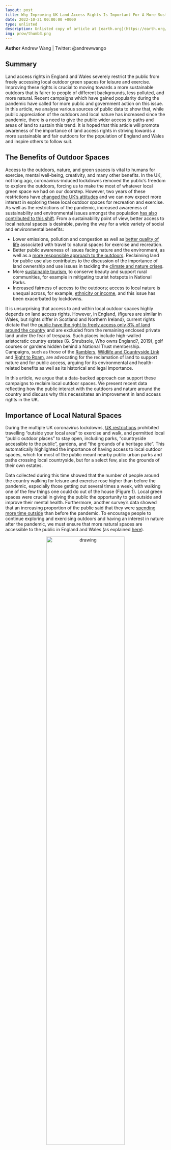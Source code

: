 ```yaml
---
layout: post
title: Why Improving UK Land Access Rights Is Important For A More Sustainable Outdoors
date: 2022-10-21 00:00:00 +0000
type: unlisted
description: Unlisted copy of article at [earth.org](https://earth.org/data_visualization/uk-land-access-rights/) # Add post description (optional)
img: prow/thumb3.png
---
```


**Author** Andrew Wang | Twitter: @andrewwango

## Summary

Land access rights in England and Wales severely restrict the public from freely accessing local outdoor green spaces for leisure and exercise. Improving these rights is crucial to moving towards a more sustainable outdoors that is fairer to people of different backgrounds, less polluted, and more natural. Recent campaigns which have gained popularity during the pandemic have called for more public and government action on this issue. In this article, we analyse various sources of public data to show that, while public appreciation of the outdoors and local nature has increased since the pandemic, there is a need to give the public wider access to paths and areas of land to sustain this trend. It is hoped that this article will promote awareness of the importance of land access rights in striving towards a more sustainable and fair outdoors for the population of England and Wales and inspire others to follow suit. 

## The Benefits of Outdoor Spaces

Access to the outdoors, nature, and green spaces is vital to humans for exercise, mental well-being, creativity, and many other benefits. In the UK, not long ago, coronavirus-induced lockdowns removed the public’s freedom to explore the outdoors, forcing us to make the most of whatever local green space we had on our doorstep. However, two years of these restrictions have [changed the UK’s attitudes](http://www.ramblers.org.uk/thegrassisntgreener) and we can now expect more interest in exploring these local outdoor spaces for recreation and exercise. As well as the restrictions of the pandemic, increased awareness of sustainability and environmental issues amongst the population [has also contributed to this shift](https://www2.deloitte.com/uk/en/pages/press-releases/articles/four-out-of-five-uk-consumers-adopt-more-sustainable-lifestyle-choices-during-covid-19-pandemic.html). From a sustainability point of view, better access to local natural spaces is desirable, paving the way for a wide variety of social and environmental benefits:

*   Lower emissions, pollution and congestion as well as [better quality of life](http://www.ramblers.org.uk/thegrassisntgreener) associated with travel to natural spaces for exercise and recreation.
*   Better public awareness of issues facing nature and the environment, as well as a [more responsible approach to the outdoors](https://www.theguardian.com/environment/2022/oct/13/people-are-right-to-trespass-in-fight-for-right-to-roam-in-england-says-green-mp-caroline-lucas). Reclaiming land for public use also contributes to the discussion of the importance of land ownership and use issues in tackling the [climate and nature crises](https://whoownsengland.org/2022/04/27/why-land-ownership-is-crucial-climate-nature-crises/).
*   More [sustainable tourism](https://www.nationalparksengland.org.uk/__data/assets/pdf_file/0023/26780/NPE-Position-Statement-Sustainable-Tourism-2013.pdf), to conserve beauty and support rural communities, for example in mitigating tourist hotspots in National Parks.
*   Increased fairness of access to the outdoors; access to local nature is unequal across, for example, [ethnicity or income](https://neweconomics.org/2021/01/escaping-green-deprivation), and this issue has been exacerbated by lockdowns.

It is unsurprising that access to and within local outdoor spaces highly depends on land access rights. However, in England, (figures are similar in Wales, but rights differ in Scotland and Northern Ireland), current rights dictate that the [public have the right to freely access only 8% of land around the country](https://www.ramblers.org.uk/policy/england/access/access-to-wild-open-countryside-or-the-right-to-roam.aspx) and are excluded from the remaining enclosed private land under the fear of trespass. Such places include high-walled aristocratic country estates (G. Shrubsole, Who owns England?, 2019), golf courses or gardens hidden behind a National Trust membership. Campaigns, such as those of the [Ramblers](https://dontloseyourway.ramblers.org.uk/), [Wildlife and Countryside Link](https://www.wcl.org.uk/nature-for-everyone.asp) and [Right to Roam](https://www.righttoroam.org.uk/), are advocating for the reclamation of land to support nature and for public access, arguing for its environmental and health-related benefits as well as its historical and legal importance.

In this article, we argue that a data-backed approach can support these campaigns to reclaim local outdoor spaces. We present recent data reflecting how the public interact with the outdoors and nature around the country and discuss why this necessitates an improvement in land access rights in the UK.

## Importance of Local Natural Spaces

During the multiple UK coronavirus lockdowns, [UK restrictions](http://web.archive.org/web/20210107005810/https:/www.gov.uk/guidance/national-lockdown-stay-at-home#exercising) prohibited travelling “outside your local area” to exercise and walk, and permitted local “public outdoor places” to stay open, including parks, “countryside accessible to the public”, gardens, and “the grounds of a heritage site”. This automatically highlighted the importance of having access to local outdoor spaces, which for most of the public meant nearby public urban parks and paths crossing local countryside, but for a select few, also the grounds of their own estates.

Data collected during this time showed that the number of people around the country walking for leisure and exercise rose higher than before the pandemic, especially those getting out several times a week, with walking one of the few things one could do out of the house (Figure 1). Local green spaces were crucial in giving the public the opportunity to get outside and improve their mental health. Furthermore, another survey’s data showed that an increasing proportion of the public said that they were [spending more time outside](https://www.ons.gov.uk/economy/environmentalaccounts/articles/howhaslockdownchangedourrelationshipwithnature/2021-04-26) than before the pandemic. To encourage people to continue exploring and exercising outdoors and having an interest in nature after the pandemic, we must ensure that more natural spaces are accessible to the public in England and Wales (as explained [here](https://www.righttoroam.org.uk/)).

<p align="center">
<img src="{{site.baseurl}}/assets/img/EO/Figure1.png" alt="drawing" width="70%"/>
</p>

_Figure 1:_ _Proportion of adults who walk for leisure averaged across all of England from 2016 to 2021, according to the [Active Lives Survey](https://www.gov.uk/government/statistical-data-sets/walking-and-cycling-statistics-cw) by Sport England. This graph incorporates the recently released 2021 survey data not included on past reports; 2022 survey data is scheduled for release in summer 2023._

To support the idea that these outdoor spaces remain important even after the pandemic has ended, recent data presented in Figure 2 showed that both interest in exercising locally and leisure visits to green spaces has stayed at an elevated level compared to before the pandemic – in particular, local exercise interest remains at a statistically significant higher level than before. This suggests the prolonged importance of local outdoor spaces, supporting the focus on sustainable access to the outdoors long after the pandemic.

<p align="center">
<img src="{{site.baseurl}}/assets/img/EO/Figure2.png" alt="drawing" width="70%"/>
</p>

_Figure 2._ _**Left**: Google search interest in “walks near me” and “local walks”, according to [Google Trends](https://www.google.com/trends) data from 2018 to present, inspired by [this article](https://people-and-nature-survey-defra.hub.arcgis.com/pages/blog#google_trends_blog). Each series is normalised according to its own data within the timeframe, so the units are arbitrary and comparison cannot be made between series. An unpaired t-test between pre- and post- pandemic search results suggests a highly statistically significant difference (p≈10\-11) for both series (assuming stationarity). **Right**: proportion of adults who visited green and natural spaces for leisure in the past fortnight from April 2020 to March 2022 in England, according to the [People and Nature Survey](https://www.gov.uk/government/collections/people-and-nature-survey-for-england). This incorporates recently released monthly indicator data not presented on government reports. Data before this period is not available since the [data](https://www.gov.uk/government/collections/monitor-of-engagement-with-the-natural-environment-survey-purpose-and-results) was collected in a different format, and data after this period is unreleased._

**Towards A Public-Informed Approach to Land Access Rights**

The data above has shown that green and natural spaces in the local area are important to people seeking to go outdoors for leisure and have an interest in nature. However, the public is legally barred from setting foot on the vast majority of the outdoors around the country – 92% – because of poor land access rights dictating the few places granted access to the public and defining the rest as trespass. In this section, we consider a direction for a possible solution.

In line with the data-backed approach of this article, we compare where there is land granted public access by law with where the public are actually walking and moving. The hypothesis is that there may be private paths or areas of land which show public activity, whether out of convenience, unawareness, or simple desire to explore local green spaces. Surely land access rights should evolve to reflect and protect by law the places where people want to walk? Suggestions from these findings could then strengthen existing campaigns to reclaim private areas for the public, such as that of the [Ramblers](https://dontloseyourway.ramblers.org.uk/).

For our approach, we take the English and Welsh network of publicly accessible paths, called [public rights of way](https://www.legislation.gov.uk/ukpga/2000/37/contents) (PRoW), as a proxy for land access. As a simple illustrative analysis using openly available data, we compare the rights of way network with a large dataset of public GPS traces recorded around the country by members of the public. Example results for Bedfordshire are shown in Figure 3.

It must be mentioned that there are many other interesting data-oriented avenues of highlighting regional need for access to outdoors spaces. For example, in hyper-urban settings such as Greater London, [a tool](https://devpost.com/software/green-space-suggestion-tool) was built to suggest areas for green space creation based on current green space access and demand, pollution and land availability.

<iframe style="width: 100%; height: 300px;" src="https://andrewwango.github.io/assets/html/Beds_EO.html"></iframe>

_Figure 3._ _Interactive map showing GPS activity recorded by the public (such as walking, running and cycling) in Bedford and Central Bedfordshire up to 2013, taken from a [dump of GPX file data](http://zverik.openstreetmap.ru/gps/files/extracts/index.html) from OpenStreetMap in 2013. Black represents activity data that coincides with public rights of way, that is, where the activity was legal. Red/magenta represents activity data that does not, that is, where the activity counted as trespass. Deeper red indicates higher activity levels. Read more and get started with analysing other areas by following the instructions in the code: [github.com/Andrewwango/prow-ml](https://github.com/Andrewwango/prow-ml)_

We see that, while most activity coincides with where it is legal (and often signposted), there are paths of interest that are not public, which therefore can be fenced or blocked without notice. For such a path, this information could be used to support a campaign to change their status, especially if the path has already been identified as, for example, a former historic right of way (cf. the [Ramblers](https://dontloseyourway.ramblers.org.uk/)). Of course, our identified paths will inevitably be a subset of all possibilities since trespass that is recorded is a subset of the total desire to trespass.

**Conclusion**

Nature should be accessible for all, and survey data presented in this article has shown us that the public’s interest in nature and accessing the outdoors for exercise and recreation locally is now higher than before the pandemic. This is important in moving towards a more sustainable approach towards the outdoors.

The limited public land access rights in England and Wales mean that for the majority population, access to much of the outdoors and countryside is illegal, behind closed doors or subject to a fee. By looking at data showing public activity on footpaths, we can identify possible paths to protect with the status of being free for the public to access.

There is much more work to be done in providing fairer access to the outdoors in England and Wales. For readers from other countries, I would love to hear about attitudes towards how land access rights shape the sustainability of the outdoors – please [get in touch](https://twitter.com/messages/compose?recipient_id=869203021267443712)!

_Note: all statements about availability of released data is true as of date of publication._
